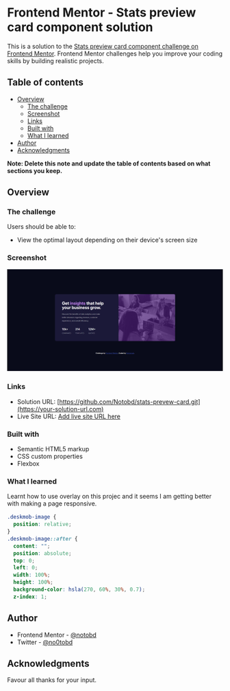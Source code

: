 # Frontend Mentor - Stats preview card component solution

This is a solution to the [Stats preview card component challenge on Frontend Mentor](https://www.frontendmentor.io/challenges/stats-preview-card-component-8JqbgoU62). Frontend Mentor challenges help you improve your coding skills by building realistic projects.

## Table of contents

- [Overview](#overview)
  - [The challenge](#the-challenge)
  - [Screenshot](#screenshot)
  - [Links](#links)
  - [Built with](#built-with)
  - [What I learned](#what-i-learned)
- [Author](#author)
- [Acknowledgments](#acknowledgments)

**Note: Delete this note and update the table of contents based on what sections you keep.**

## Overview

### The challenge

Users should be able to:

- View the optimal layout depending on their device's screen size

### Screenshot

![](./images/Screenshot.png)

### Links

- Solution URL: [https://github.com/Notobd/stats-prevew-card.git](https://your-solution-url.com)
- Live Site URL: [Add live site URL here](https://your-live-site-url.com)

### Built with

- Semantic HTML5 markup
- CSS custom properties
- Flexbox

### What I learned

Learnt how to use overlay on this projec and it seems I am getting better with making a page responsive.

```css
.deskmob-image {
  position: relative;
}
.deskmob-image::after {
  content: "";
  position: absolute;
  top: 0;
  left: 0;
  width: 100%;
  height: 100%;
  background-color: hsla(270, 60%, 30%, 0.7);
  z-index: 1;
```

## Author

- Frontend Mentor - [@notobd](https://www.frontendmentor.io/profile/notobd)
- Twitter - [@no0tobd](https://www.twitter.com/n0tobd)

## Acknowledgments

Favour all thanks for your input.
